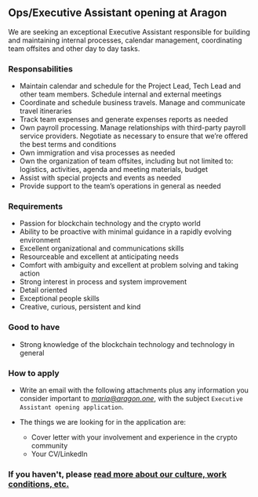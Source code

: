 ## Ops/Executive Assistant opening at Aragon

We are seeking an exceptional Executive Assistant responsible for building and maintaining internal processes, calendar management, coordinating team offsites and other day to day tasks.

### Responsabilities

- Maintain calendar and schedule for the Project Lead, Tech Lead and other team members. Schedule internal and external meetings
- Coordinate and schedule business travels. Manage and communicate travel itineraries
- Track team expenses and generate expenses reports as needed
- Own payroll processing. Manage relationships with third-party payroll service providers. Negotiate as necessary to ensure that we’re offered the best terms and conditions
- Own immigration and visa processes as needed
- Own the organization of team offsites, including but not limited to: logistics, activities, agenda and meeting materials, budget
- Assist with special projects and events as needed
- Provide support to the team’s operations in general as needed

### Requirements

- Passion for blockchain technology and the crypto world
- Ability to be proactive with minimal guidance in a rapidly evolving environment
- Excellent organizational and communications skills
- Resourceable and excellent at anticipating needs
- Comfort with ambiguity and excellent at problem solving and taking action
- Strong interest in process and system improvement
- Detail oriented
- Exceptional people skills
- Creative, curious, persistent and kind

### Good to have

- Strong knowledge of the blockchain technology and technology in general

### How to apply

- Write an email with the following attachments plus any information you consider important to *maria@aragon.one*, with the subject `Executive Assistant opening application`.

- The things we are looking for in the application are:

  - Cover letter with your involvement and experience in the crypto community
  - Your CV/LinkedIn

### If you haven't, please [read more about our culture, work conditions, etc.](../index.md)
